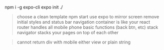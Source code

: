 npm i -g expo-cli
expo init ./

> choose a clean template
> npm start
> use expo to mirror screen
> remove initial styles and status bar
> navigation container is like your react router handles all mobile phone basic functions (back btn, etc)
> stack navigator stacks your pages on top of each other

> cannot return div with mobile either view or plain string

